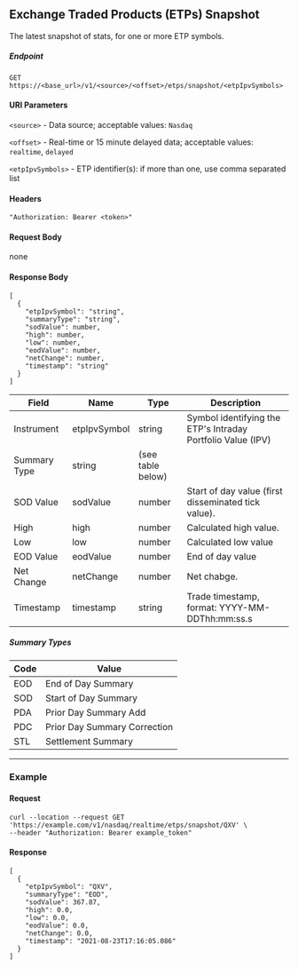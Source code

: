 ## Exchange Traded Products (ETPs) Snapshot

The latest snapshot of stats, for one or more ETP symbols.

##### Endpoint

`GET` `https://<base_url>/v1/<source>/<offset>/etps/snapshot/<etpIpvSymbols>`

#### URI Parameters

`<source>` - Data source; acceptable values: `Nasdaq`

`<offset>` - Real-time or 15 minute delayed data; acceptable values: `realtime`, `delayed`

`<etpIpvSymbols>` - ETP identifier(s): if more than one, use comma separated list

#### Headers

`"Authorization: Bearer <token>"`

#### Request Body

none

#### Response Body

```
[
  {
    "etpIpvSymbol": "string",
    "summaryType": "string",
    "sodValue": number,
    "high": number,
    "low": number,
    "eodValue": number,
    "netChange": number,
    "timestamp": "string"
  }
]
```

| Field | Name | Type | Description |
|-------|------|------|-------------|
|Instrument|etpIpvSymbol|string|Symbol identifying the ETP's Intraday Portfolio Value (IPV)|
|Summary Type|string|(see table below)|
|SOD Value|sodValue|number|Start of day value (first disseminated tick value).|
|High|high|number|Calculated high value.|
|Low|low|number|Calculated low value|
|EOD Value|eodValue|number|End of day value|
|Net Change|netChange|number|Net chabge.|
|Timestamp|timestamp|string|Trade timestamp, format: YYYY-MM-DDThh:mm:ss.s|

##### Summary Types

| Code | Value |
|-------|------|
|EOD | End of Day Summary|
|SOD | Start of Day Summary|
|PDA | Prior Day Summary Add|
|PDC | Prior Day Summary Correction|
|STL | Settlement Summary|

---


### Example

#### Request

```
curl --location --request GET 'https://example.com/v1/nasdaq/realtime/etps/snapshot/QXV' \
--header "Authorization: Bearer example_token"
```

#### Response

```
[
  {
    "etpIpvSymbol": "QXV",
    "summaryType": "EOD",
    "sodValue": 367.87,
    "high": 0.0,
    "low": 0.0,
    "eodValue": 0.0,
    "netChange": 0.0,
    "timestamp": "2021-08-23T17:16:05.086"
  }
]
```
